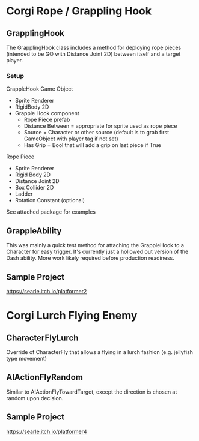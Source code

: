 # Corgi Rope / Grappling Hook

## GrapplingHook
The GrapplingHook class includes a method for deploying rope pieces (intended to be GO with Distance Joint 2D) between itself and a target player.

### Setup
GrappleHook Game Object
* Sprite Renderer
* RigidBody 2D
* Grapple Hook component
    * Rope Piece prefab
    * Distance Between = appropriate for sprite used as rope piece
    * Source = Character or other source (default is to grab first GameObject with player tag if not set)
    * Has Grip = Bool that will add a grip on last piece if True

Rope Piece
* Sprite Renderer
* Rigid Body 2D
* Distance Joint 2D
* Box Collider 2D
* Ladder
* Rotation Constant (optional)

See attached package for examples

## GrappleAbility
This was mainly a quick test method for attaching the GrappleHook to a Character for easy trigger. It's currently just a hollowed out version of the Dash ability. More work likely required before production readiness.

## Sample Project
https://searle.itch.io/platformer2

# Corgi Lurch Flying Enemy

## CharacterFlyLurch
Override of CharacterFly that allows a flying in a lurch fashion (e.g. jellyfish type movement)

## AIActionFlyRandom
Similar to AIActionFlyTowardTarget, except the direction is chosen at random upon decision.

## Sample Project
https://searle.itch.io/platformer4